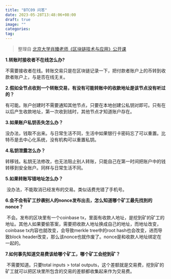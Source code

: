 ```yaml
---
title: "BTC09 问答"
date: 2023-05-28T13:48:06+08:00
draft: true
image: ""
categories: 
tag:
---
```


> 整理自 [北京大学肖臻老师《区块链技术与应用》公开课](https://www.bilibili.com/video/BV1Vt411X7JF?from=search&seid=14488407572640514229)



**1.转账时接收者不在线怎么办?**

​	不需要接收者在线。转账交易只是在区块链记录一下，把付款者账户上的币转到收款者账户上，与是否在线无关。



**2.假如全节点收到一个转账交易，有没有可能转账中的收款地址是该节点没有听过的？**

​	有可能。账户创建时不需要通知其他节点，只要在本地创建公私钥对即可。只有在以后产生收款地址，第一次收到钱时，其他节点才知道账户存在。



**3.如果账户私钥丢失怎么办？**

​	没办法，钱取不出来。与日常生活不同，生活中如果银行卡密码忘了可以重置。比特币是去中心化系统，没有机构可以重置私钥。



**4.私钥泄露怎么办？**

​	转移钱。私钥无法修改，也无法阻止别人转账，只能自己在第一时间把账户中的钱转移到安全账户。同样与日常生活不同。



**5.如果转账写错地址怎么办？**

​	没办法，不能取消已经发布的交易。类似话费充错了手机号。



**6.会不会有矿工抄袭别人的nonce发布出去，怎么知道哪个矿工最先找到的nonce？**

​	不会。发布的区块里有一个coinbase tx，里面有收款人地址，是挖到矿的矿工的地址。其他人如果要偷答案，需要把收款人地址换成自己的地址，而地址改变，coinbase tx内容也就改变，会导致merkle tree中的root hash也会改变，进而导致block header改变，那么该nonce也就作废了。nonce是和收款人地址绑定在一起的。



**7.如何事先知道交易费该给哪个矿工，哪个矿工会挖到矿？**

​	不需要知道。只要total inputs > total outputs，这个差额就是交易费，挖到矿的矿工就可以把区块里所包含的交易的差额都收集起来作为交易费。 


